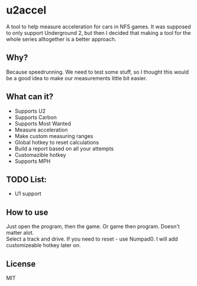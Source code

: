 # u2accel

A tool to help measure acceleration for cars in NFS games. It was supposed to only support Underground 2, but then I decided
that making a tool for the whole series alltogether is a better approach.

## Why?  

Because speedrunning. We need to test some stuff, so I thought this would be a good idea to make our measurements little bit easier.  

## What can it?

- Supports U2
- Supports Carbon
- Supports Most Wanted
- Measure acceleration
- Make custom measuring ranges
- Global hotkey to reset calculations
- Build a report based on all your attempts
- Customazible hotkey
- Supports MPH

## TODO List:

- U1 support

## How to use
Just open the program, then the game. Or game then program. Doesn't matter alot.  
Select a track and drive. If you need to reset - use Numpad0. I will add customizeable hotkey later on.

## License
MIT
